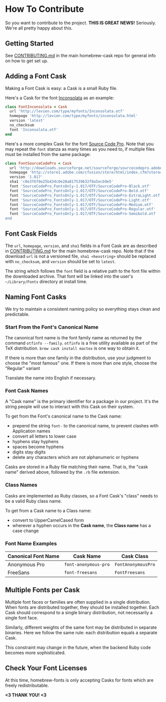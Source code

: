 # How To Contribute

So you want to contribute to the project. **THIS IS GREAT NEWS!**  Seriously. We're
all pretty happy about this.

## Getting Started

See [CONTRIBUTING.md](https://github.com/phinze/homebrew-cask/blob/master/CONTRIBUTING.md) in the main homebrew-cask repo for general info on how to get set up.

## Adding a Font Cask

Making a Font Cask is easy: a Cask is a small Ruby file.

Here's a Cask for the font [Inconsolata](http://levien.com/type/myfonts/inconsolata.html) as an example:
```ruby
class FontInconsolata < Cask
  url 'http://levien.com/type/myfonts/Inconsolata.otf'
  homepage 'http://levien.com/type/myfonts/inconsolata.html'
  version 'latest'
  no_checksum
  font 'Inconsolata.otf'
end
```

Here's a more complex Cask for the font [Source Code Pro](http://store1.adobe.com/cfusion/store/html/index.cfm?store=OLS-US&event=displayFontPackage&code=1960).  Note that you may
repeat the `font` stanza as many times as you need to, if multiple files must
be installed from the same package:

```ruby
class FontSourceCodePro < Cask
  url 'http://downloads.sourceforge.net/sourceforge/sourcecodepro.adobe/SourceCodePro_FontsOnly-1.017.zip'
  homepage 'http://store1.adobe.com/cfusion/store/html/index.cfm?store=OLS-US&event=displayFontPackage&code=1960'
  version '1.017'
  sha1 'c0e3f6f8e25b434c0e28a817539632f8a5ecb9e5'
  font 'SourceCodePro_FontsOnly-1.017/OTF/SourceCodePro-Black.otf'
  font 'SourceCodePro_FontsOnly-1.017/OTF/SourceCodePro-Bold.otf'
  font 'SourceCodePro_FontsOnly-1.017/OTF/SourceCodePro-ExtraLight.otf'
  font 'SourceCodePro_FontsOnly-1.017/OTF/SourceCodePro-Light.otf'
  font 'SourceCodePro_FontsOnly-1.017/OTF/SourceCodePro-Medium.otf'
  font 'SourceCodePro_FontsOnly-1.017/OTF/SourceCodePro-Regular.otf'
  font 'SourceCodePro_FontsOnly-1.017/OTF/SourceCodePro-Semibold.otf
end
```

## Font Cask Fields

The `url`, `homepage`, `version`, and `sha1` fields in a Font Cask are as described in [CONTRIBUTING.md](https://github.com/phinze/homebrew-cask/blob/master/CONTRIBUTING.md) for the main homebrew-cask repo.
Note that if the download `url` is not a versioned file, `sha1 <hexstring>`
should be replaced with `no_checksum`, and `version` should be set to
`latest`.

The string which follows the `font` field is a relative path to the font
file within the downloaded archive.  That font will be linked into the
user's `~/Library/Fonts` directory at install time.

## Naming Font Casks

We try to maintain a consistent naming policy so everything stays clean and
predictable.

### Start From the Font's Canonical Name

The canonical font name is the font family name as returned by the command
`otfinfo --family`.  `otfinfo` is a free utility available as part of the
TeX distribution.  `brew cask install mactex` is one way to obtain it.

If there is more than one family in the distribution, use your judgment to
choose the "most famous" one.  If there is more than one style, choose the
"Regular" variant

Translate the name into English if necessary.

### Font Cask Names

A "Cask name" is the primary identifier for a package in our project. It's
the string people will use to interact with this Cask on their system.

To get from the Font's canonical name to the Cask name:

  * prepend the string `font-` to the canonical name, to prevent clashes
    with Application names
  * convert all letters to lower case
  * hyphens stay hyphens
  * spaces become hyphens
  * digits stay digits
  * delete any characters which are not alphanumeric or hyphens

Casks are stored in a Ruby file matching their name.  That is, the "cask
name" derived above, followed by the `.rb` file extension.

### Class Names

Casks are implemented as Ruby classes, so a Font Cask's "class" needs to be
a valid Ruby class name.

To get from a Cask name to a Class name:

  * convert to UpperCamelCased form
  * wherever a hyphen occurs in the __Cask name__, the __Class name__ has a case change

### Font Name Examples

Canonical Font Name | Cask Name            | Cask Class
--------------------|----------------------|------------------------
Anonymous Pro       | `font-anonymous-pro` | `FontAnonymousPro`
FreeSans            | `font-freesans`      | `FontFreesans`

## Multiple Fonts per Cask

Multiple font faces or families are often supplied in a single distribution.
When fonts are distributed together, they should be installed together.  Each
Cask should correspond to a single binary distribution, not necessarily a
single font face.

Similarly, different weights of the same font may be distributed in separate
binaries.  Here we follow the same rule: each distribution equals a separate
Cask.

This constraint may change in the future, when the backend Ruby code becomes
more sophisticated.

## Check Your Font Licenses

At this time, homebrew-fonts is only accepting Casks for fonts which are
freely redistributable.

**<3 THANK YOU! <3**
